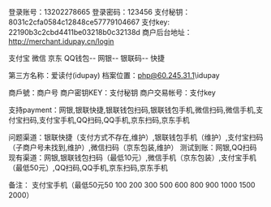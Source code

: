 登录账号：13202278665
登录密码：123456
支付秘钥：8031c2cfa0584c12848ce57779104667
支付key: 22190b3c2cbd4411be03218b0c32138d
商户后台地址：http://merchant.idupay.cn/login


支付宝 微信 京东 QQ钱包-- 网银-- 银联码--   快捷 





第三方名称：爱读付(idupay)
档案位置：php@60.245.31.1\idupay

商戶號：商户号
商户密钥KEY：支付秘钥
商户交易帐号：支付key

支持payment：网银,银联快捷,银联钱包扫码,银联钱包手机,微信扫码,微信手机,支付宝扫码,支付宝手机,QQ扫码,QQ手机,京东扫码,京东手机

问题渠道：银联快捷（支付方式不存在,维护）,银联钱包手机（维护）,支付宝扫码（子商户号未找到,维护）,微信扫码（京东包装,维护）
测试到账：网银,QQ扫码
现有渠道：网银,银联钱包扫码（最低10元）,微信手机（京东包装）,支付宝手机（最低50元）,QQ扫码,QQ手机,京东扫码,京东手机

备注：
支付宝手机（最低50元50 100 200  300 500   600   800  900  1000  1500  2000）